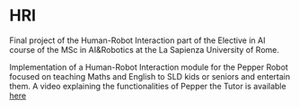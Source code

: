 # HRI
Final project of the Human-Robot Interaction part of the Elective in AI course of the MSc in AI&amp;Robotics at the La Sapienza University of Rome.

Implementation of a Human-Robot Interaction module for the Pepper Robot focused on teaching Maths and English to SLD kids or seniors and entertain them.
A video explaining the functionalities of Pepper the Tutor is available [here](https://drive.google.com/file/d/1zKV2oGm97EgTdIEXYRd70LsFANU_PLvb/view)
